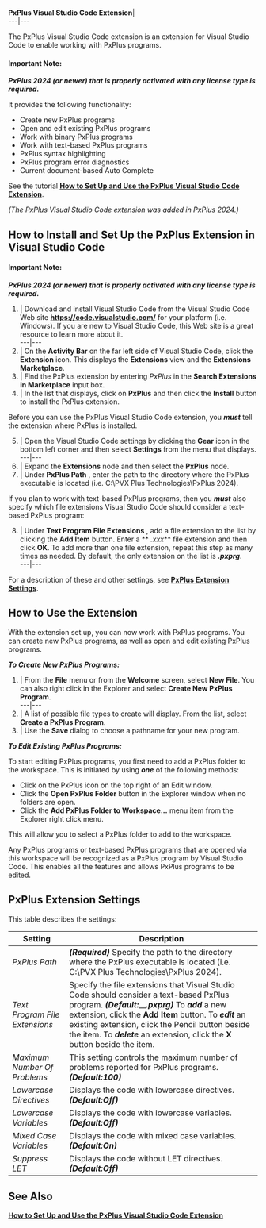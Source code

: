 # 

**PxPlus Visual Studio Code Extension**|   
---|---  
  
The PxPlus Visual Studio Code extension is an extension for Visual Studio Code to enable working with PxPlus programs.

#### **Important Note:**  
**_PxPlus 2024 (or newer) that is properly activated with any license type is required._**

It provides the following functionality:

  * Create new PxPlus programs
  * Open and edit existing PxPlus programs
  * Work with binary PxPlus programs
  * Work with text-based PxPlus programs
  * PxPlus syntax highlighting
  * PxPlus program error diagnostics
  * Current document-based Auto Complete



See the tutorial **[How to Set Up and Use the PxPlus Visual Studio Code Extension](How%20To/How%20to%20Use%20PxPlus%20VS%20Code%20Ext.md)**.

_(The PxPlus Visual Studio Code extension was added in PxPlus 2024.)_

## How to Install and Set Up the PxPlus Extension in Visual Studio Code

#### **Important Note:**  
**_PxPlus 2024 (or newer) that is properly activated with any license type is required._**

1. |  Download and install Visual Studio Code from the Visual Studio Code Web site **<https://code.visualstudio.com/>** for your platform (i.e. Windows). If you are new to Visual Studio Code, this Web site is a great resource to learn more about it.  
---|---  
2. |  On the **Activity Bar** on the far left side of Visual Studio Code, click the **Extension** icon. This displays the **Extensions** view and the **Extensions Marketplace**.  
3. |  Find the PxPlus extension by entering _PxPlus_ in the **Search Extensions in Marketplace** input box.  
4. |  In the list that displays, click on **PxPlus** and then click the **Install** button to install the PxPlus extension.  
  
Before you can use the PxPlus Visual Studio Code extension, you **_must_** tell the extension where PxPlus is installed.

5. |  Open the Visual Studio Code settings by clicking the **Gear** icon in the bottom left corner and then select **Settings** from the menu that displays.  
---|---  
6. |  Expand the **Extensions** node and then select the **PxPlus** node.  
7. |  Under **PxPlus Path** , enter the path to the directory where the PxPlus executable is located (i.e. C:\PVX Plus Technologies\PxPlus 2024).  
  
If you plan to work with text-based PxPlus programs, then you **_must_** also specify which file extensions Visual Studio Code should consider a text-based PxPlus program:

8. |  Under **Text Program File Extensions** , add a file extension to the list by clicking the **Add Item** button. Enter a ** _.xxx_** file extension and then click **OK**. To add more than one file extension, repeat this step as many times as needed. By default, the only extension on the list is **_.pxprg_**.  
---|---  
  
For a description of these and other settings, see **[PxPlus Extension Settings](Visual%20Studio.htm#settings)**.

## How to Use the Extension

With the extension set up, you can now work with PxPlus programs. You can create new PxPlus programs, as well as open and edit existing PxPlus programs.

**_To Create New PxPlus Programs:_**

1. |  From the **File** menu or from the **Welcome** screen, select **New File**. You can also right click in the Explorer and select **Create New PxPlus Program**.  
---|---  
2. |  A list of possible file types to create will display. From the list, select **Create a PxPlus Program**.  
3. |  Use the **Save** dialog to choose a pathname for your new program.  
  
**_To Edit Existing PxPlus Programs:_**

To start editing PxPlus programs, you first need to add a PxPlus folder to the workspace. This is initiated by using **_one_** of the following methods:

  * Click on the PxPlus icon on the top right of an Edit window.
  * Click the **Open PxPlus Folder** button in the Explorer window when no folders are open.
  * Click the **Add PxPlus Folder to Workspace...** menu item from the Explorer right click menu.



This will allow you to select a PxPlus folder to add to the workspace.

Any PxPlus programs or text-based PxPlus programs that are opened via this workspace will be recognized as a PxPlus program by Visual Studio Code. This enables all the features and allows PxPlus programs to be edited.

##  PxPlus Extension Settings

This table describes the settings:

**Setting** |  **Description**  
---|---  
_PxPlus Path_ |  **_(Required)_** Specify the path to the directory where the PxPlus executable is located (i.e. C:\PVX Plus Technologies\PxPlus 2024).  
_Text Program File Extensions_ |  Specify the file extensions that Visual Studio Code should consider a text-based PxPlus program. **_(Default:_**__**_.pxprg)_** To **_add_** a new extension, click the **Add Item** button. To **_edit_** an existing extension, click the Pencil button beside the item. To **_delete_** an extension, click the **X** button beside the item.  
_Maximum Number Of Problems_ |  This setting controls the maximum number of problems reported for PxPlus programs. **_(Default:_**_**100)**_  
_Lowercase Directives_ |  Displays the code with lowercase directives. **_(Default:_**_**Off)**_  
_Lowercase Variables_ |  Displays the code with lowercase variables. **_(Default:_**_**Off)**_  
_Mixed Case Variables_ |  Displays the code with mixed case variables. **_(Default:_**_**On)**_  
_Suppress LET_ |  Displays the code without LET directives. **_(Default:_**_**Off)**_  
  
## See Also

**[How to Set Up and Use the PxPlus Visual Studio Code Extension](How%20To/How%20to%20Use%20PxPlus%20VS%20Code%20Ext.md)**
